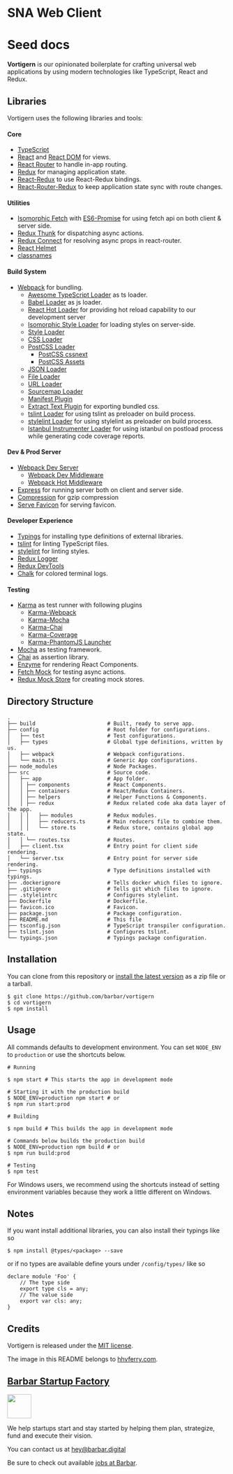 SNA Web Client
=========================

# Seed docs

**Vortigern** is our opinionated boilerplate for crafting universal web applications by using modern technologies like TypeScript, React and Redux.

## Libraries
Vortigern uses the following libraries and tools:

#### Core
* [TypeScript](https://www.typescriptlang.org/)
* [React](https://github.com/facebook/react) and [React DOM](https://github.com/facebook/react) for views.
* [React Router](https://github.com/reactjs/react-router) to handle in-app routing.
* [Redux](https://github.com/reactjs/redux) for managing application state.
* [React-Redux](https://github.com/reactjs/react-redux) to use React-Redux bindings.
* [React-Router-Redux](https://github.com/reactjs/react-router-redux) to keep application state sync with route changes.

#### Utilities
* [Isomorphic Fetch](https://github.com/matthew-andrews/isomorphic-fetch) with [ES6-Promise](https://github.com/stefanpenner/es6-promise) for using fetch api on both client & server side.
* [Redux Thunk](https://github.com/gaearon/redux-thunk) for dispatching async actions.
* [Redux Connect](https://github.com/makeomatic/redux-connect) for resolving async props in react-router.
* [React Helmet](https://github.com/nfl/react-helmet)
* [classnames](https://github.com/JedWatson/classnames)

#### Build System
* [Webpack](https://github.com/webpack/webpack) for bundling.
  * [Awesome TypeScript Loader](https://github.com/s-panferov/awesome-typescript-loader) as ts loader.
  * [Babel Loader](https://github.com/babel/babel-loader) as js loader.
  * [React Hot Loader](https://github.com/gaearon/react-hot-loader) for providing hot reload capability to our development server
  * [Isomorphic Style Loader](https://github.com/kriasoft/isomorphic-style-loader) for loading styles on server-side.
  * [Style Loader](https://github.com/webpack/style-loader)
  * [CSS Loader](https://github.com/webpack/css-loader)
  * [PostCSS Loader](https://github.com/postcss/postcss)
    * [PostCSS cssnext](https://github.com/MoOx/postcss-cssnext)
    * [PostCSS Assets](https://github.com/assetsjs/postcss-assets)
  * [JSON Loader](https://github.com/webpack/json-loader)
  * [File Loader](https://github.com/webpack/file-loader)
  * [URL Loader](https://github.com/webpack/url-loader)
  * [Sourcemap Loader](https://github.com/webpack/source-map-loader)
  * [Manifest Plugin](https://github.com/danethurber/webpack-manifest-plugin)
  * [Extract Text Plugin](https://github.com/webpack/extract-text-webpack-plugin) for exporting bundled css. 
  * [tslint Loader](https://github.com/wbuchwalter/tslint-loader) for using tslint as preloader on build process.
  * [stylelint Loader](https://github.com/adrianhall/stylelint-loader) for using stylelint as preloader on build process.
  * [Istanbul Instrumenter Loader](https://github.com/deepsweet/istanbul-instrumenter-loader) for using istanbul on postload process while generating code coverage reports.

#### Dev & Prod Server
* [Webpack Dev Server](https://github.com/webpack/webpack-dev-server)
  * [Webpack Dev Middleware](https://github.com/webpack/webpack-dev-middleware)
  * [Webpack Hot Middleware](https://github.com/webpack/webpack-hot-middleware)
* [Express](https://github.com/expressjs/express) for running server both on client and server side.
* [Compression](https://github.com/expressjs/compression) for gzip compression
* [Serve Favicon](https://github.com/expressjs/serve-favicon) for serving favicon.

#### Developer Experience
* [Typings](https://github.com/typings/typings) for installing type definitions of external libraries.
* [tslint](https://github.com/palantir/tslint) for linting TypeScript files.
* [stylelint](https://github.com/stylelint/stylelint) for linting styles.
* [Redux Logger](https://github.com/theaqua/redux-logger)
* [Redux DevTools](https://github.com/gaearon/redux-devtools)
* [Chalk](https://github.com/chalk/chalk) for colored terminal logs.

#### Testing
* [Karma](https://github.com/karma-runner/karma) as test runner with following plugins
  * [Karma-Webpack](https://github.com/webpack/karma-webpack)
  * [Karma-Mocha](https://github.com/karma-runner/karma-mocha)
  * [Karma-Chai](https://github.com/xdissent/karma-chai)
  * [Karma-Coverage](https://github.com/karma-runner/karma-coverage)
  * [Karma-PhantomJS Launcher](https://github.com/karma-runner/karma-phantomjs-launcher)
* [Mocha](https://github.com/mochajs/mocha) as testing framework.
* [Chai](https://github.com/chaijs/chai) as assertion library.
* [Enzyme](https://github.com/jquery/jquery) for rendering React Components.
* [Fetch Mock](https://github.com/wheresrhys/fetch-mock) for testing async actions.
* [Redux Mock Store](https://github.com/arnaudbenard/redux-mock-store) for creating mock stores.

## Directory Structure

    .
    ├── build                       # Built, ready to serve app.
    ├── config                      # Root folder for configurations.
    │   ├── test                    # Test configurations.
    │   ├── types                   # Global type definitions, written by us.
    │   ├── webpack                 # Webpack configurations.
    │   └── main.ts                 # Generic App configurations.
    ├── node_modules                # Node Packages.
    ├── src                         # Source code.
    │   ├── app                     # App folder.
    │   │ ├── components            # React Components.
    │   │ ├── containers            # React/Redux Containers.
    │   │ ├── helpers               # Helper Functions & Components.
    │   │ ├── redux                 # Redux related code aka data layer of the app.
    │   │ │   ├── modules           # Redux modules.   
    │   │ │   ├── reducers.ts       # Main reducers file to combine them.  
    │   │ │   └── store.ts          # Redux store, contains global app state.    
    │   │ └── routes.tsx            # Routes.
    │   ├── client.tsx              # Entry point for client side rendering.
    │   └── server.tsx              # Entry point for server side rendering.
    ├── typings                     # Type definitions installed with typings.              
    ├── .dockerignore               # Tells docker which files to ignore.
    ├── .gitignore                  # Tells git which files to ignore.
    ├── .stylelintrc                # Configures stylelint.
    ├── Dockerfile                  # Dockerfile.
    ├── favicon.ico                 # Favicon.
    ├── package.json                # Package configuration.
    ├── README.md                   # This file
    ├── tsconfig.json               # TypeScript transpiler configuration.
    ├── tslint.json                 # Configures tslint.
    └── typings.json                # Typings package configuration.


## Installation

You can clone from this repository or [install the latest version](https://github.com/barbar/vortigern/releases) as a zip file or a tarball. 


    $ git clone https://github.com/barbar/vortigern
    $ cd vortigern
    $ npm install


## Usage

All commands defaults to development environment. You can set `NODE_ENV` to `production` or use the shortcuts below.

    # Running
    
    $ npm start # This starts the app in development mode
    
    # Starting it with the production build
    $ NODE_ENV=production npm start # or
    $ npm run start:prod
    
    # Building 
    
    $ npm build # This builds the app in development mode
    
    # Commands below builds the production build
    $ NODE_ENV=production npm build # or
    $ npm run build:prod
    
    # Testing
    $ npm test

For Windows users, we recommend using the shortcuts instead of setting environment variables because they work a little different on Windows.

## Notes
If you want install additional libraries, you can also install their typings like so
    
    $ npm install @types/<package> --save

or if no types are available define yours under `/config/types/` like so
      
    declare module 'Foo' {
        // The type side
        export type cls = any;
        // The value side
        export var cls: any;
    }

## Credits

Vortigern is released under the [MIT license](LICENSE). 

The image in this README belongs to [hhvferry.com](http://www.hhvferry.com/vortscrap.html).


## [Barbar Startup Factory](https://www.barbar.com.tr/?ref=vortigern)

<a target="_blank" href="https://barbar.digital/?ref=vortigern-barbar-logo"><img src="https://barbaruploads.s3.amazonaws.com/bicoz/logo2x.png" height="55px" /></a>

We help startups start and stay started by helping them plan, strategize, fund and execute their vision. 

You can contact us at [hey@barbar.digital](mailto:hey@barbar.digital)

Be sure to check out available [jobs at Barbar](https://github.com/barbar/hr).
